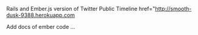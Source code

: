 Rails and Ember.js version of Twitter Public Timeline
href="http://smooth-dusk-9388.herokuapp.com


Add docs of ember code
...